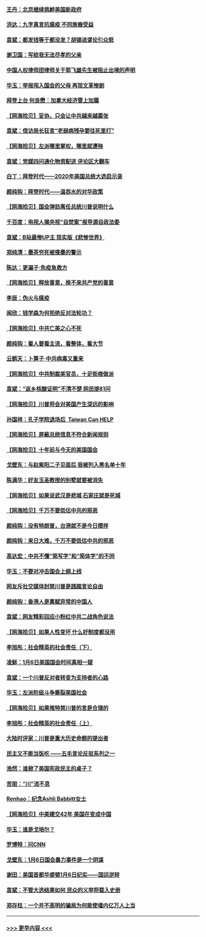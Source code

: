 #### [王丹：北京继续挑衅美国新政府](../pages/nsc993/n12722456.md?t=01311202) 
#### [洪达：九字真言抗瘟疫 不同族裔受益](../pages/nsc993/n12722448.md?t=01311202) 
#### [袁斌：都发钱等于都没发？胡锡进谬论引众怒](../pages/nsc993/n12722393.md?t=01311202) 
#### [谢卫国：写给我无法尽孝的父亲](../pages/nsc993/n12720325.md?t=01311202) 
#### [中国人权律师团律师关于郭飞雄先生被阻止出境的声明](../pages/nsc993/n12720203.md?t=01311202) 
#### [华玉：举报闯入国会的父母 再现文革惨剧](../pages/nsc993/n12719070.md?t=01311202) 
#### [拜登上台 何良懋：加拿大经济雪上加霜](../pages/nsc993/n12718943.md?t=01311202) 
#### [【网海拾贝】妥协，只会让中共越来越嚣张](../pages/nsc993/n12717392.md?t=01311202) 
#### [袁斌：信访局长狂言“老弱病残孕要往死里打”](../pages/nsc993/n12717343.md?t=01311202) 
#### [【网海拾贝】左派哪里掌权，哪里就遭殃](../pages/nsc993/n12715009.md?t=01311202) 
#### [袁斌：党媒四问通化物资配送 评论区大翻车](../pages/nsc993/n12714950.md?t=01311202) 
#### [白丁：拜登时代——2020年美国总统大选启示录](../pages/nsc993/n12714920.md?t=01311202) 
#### [颜纯钩：拜登时代——温吞水的对华政策](../pages/nsc993/n12713245.md?t=01311202) 
#### [【网海拾贝】国会弹劾离任总统川普说明什么](../pages/nsc993/n12712816.md?t=01311202) 
#### [千百度：电视人揭央视“自焚案”报导源自政法委](../pages/nsc993/n12709760.md?t=01311202) 
#### [袁斌：B站最惨UP主 现实版《悲惨世界》](../pages/nsc993/n12709686.md?t=01311202) 
#### [郑纯清：墨茶穷死被搽墨的警示](../pages/nsc993/n12709262.md?t=01311202) 
#### [陈达：更漏子·免疫急救方](../pages/nsc993/n12709244.md?t=01311202) 
#### [【网海拾贝】释放善意，换不来共产党的善意](../pages/nsc993/n12708361.md?t=01311202) 
#### [李辰：伪火与瘟疫](../pages/nsc993/n12707981.md?t=01311202) 
#### [闻欣：钱学森为何拒绝反对法轮功？](../pages/nsc993/n12707407.md?t=01311202) 
#### [【网海拾贝】中共亡美之心不死](../pages/nsc993/n12707621.md?t=01311202) 
#### [颜纯钩：看人要看主流，看整体，看大节](../pages/nsc993/n12707536.md?t=01311202) 
#### [云鹤天：卜算子‧中共病毒又重来](../pages/nsc993/n12707408.md?t=01311202) 
#### [【网海拾贝】中共制裁美官员，十足街痞做派](../pages/nsc993/n12705115.md?t=01311202) 
#### [袁斌：“返乡核酸证明”不清不楚 网民提81问](../pages/nsc993/n12704982.md?t=01311202) 
#### [【网海拾贝】川普将会对美国产生深远的影响](../pages/nsc993/n12703045.md?t=01311202) 
#### [孙国祥：孔子学院退场后  Taiwan Can HELP](../pages/nsc993/n12702430.md?t=01311202) 
#### [【网海拾贝】屏蔽总统信息不符合新闻规则](../pages/nsc993/n12699998.md?t=01311202) 
#### [【网海拾贝】十年前与今天的美国国会](../pages/nsc993/n12696993.md?t=01311202) 
#### [戈壁东：与赵紫阳二子见面后 我被列入黑名单十年](../pages/nsc993/n12696215.md?t=01311202) 
#### [陈满华：好友玉圣教授的别墅就要被消失](../pages/nsc993/n12695411.md?t=01311202) 
#### [【网海拾贝】如果说武汉是悲城 石家庄就是死城](../pages/nsc993/n12694589.md?t=01311202) 
#### [【网海拾贝】千万不要低估中共的邪恶](../pages/nsc993/n12692771.md?t=01311202) 
#### [颜纯钩：没有特朗普，台港就不是今日模样](../pages/nsc993/n12692678.md?t=01311202) 
#### [颜纯钩：来日大难，千万不要低估中共的邪恶](../pages/nsc993/n12692080.md?t=01311202) 
#### [高达宏：中共不懂“简写字”和“简体字”的不同](../pages/nsc993/n12692068.md?t=01311202) 
#### [华玉：不要对冲击国会上纲上线](../pages/nsc993/n12689948.md?t=01311202) 
#### [网友斥社交媒体封禁川普是践踏言论自由](../pages/nsc993/n12687482.md?t=01311202) 
#### [颜纯钩：香港人是禀赋异常的中国人](../pages/nsc993/n12685142.md?t=01311202) 
#### [袁斌：网友精彩回应小粉红中共二战角色说法](../pages/nsc993/n12684994.md?t=01311202) 
#### [【网海拾贝】如果人性变坏 什么好制度都没用](../pages/nsc993/n12683000.md?t=01311202) 
#### [李旭彤：社会精英的社会责任（下）](../pages/nsc993/n12680604.md?t=01311202) 
#### [凌稣：1月6日美国国会时间真相一窥](../pages/nsc993/n12682780.md?t=01311202) 
#### [袁斌：一个川普反对者转变为支持者的心路](../pages/nsc993/n12682700.md?t=01311202) 
#### [华玉：左派阶级斗争撕裂美国社会](../pages/nsc993/n12681226.md?t=01311202) 
#### [【网海拾贝】如果推特禁川普的言是合理的](../pages/nsc993/n12681232.md?t=01311202) 
#### [李旭彤：社会精英的社会责任（上）](../pages/nsc993/n12680501.md?t=01311202) 
#### [大陆时评家：川普是重大历史命题的提出者](../pages/nsc993/n12679904.md?t=01311202) 
#### [民主又不能当饭吃 ——五毛言论反驳系列之一](../pages/nsc993/n12679877.md?t=01311202) 
#### [浩然：谁掀了美国宪政民主的桌子？](../pages/nsc993/n12679850.md?t=01311202) 
#### [苦胆：“川”流不息](../pages/nsc993/n12678388.md?t=01311202) 
#### [Renhao：纪念Ashli Babbitt女士](../pages/nsc993/n12678359.md?t=01311202) 
#### [【网海拾贝】中美建交42年 美国在变成中国](../pages/nsc993/n12678324.md?t=01311202) 
#### [华玉：谁是戈培尔？](../pages/nsc993/n12677515.md?t=01311202) 
#### [罗博特：问CNN](../pages/nsc993/n12677172.md?t=01311202) 
#### [戈壁东：1月6日国会暴力事件是一个阴谋](../pages/nsc993/n12674639.md?t=01311202) 
#### [谢田：美国首都华盛顿1月6日纪实——国运逆转](../pages/nsc993/n12673190.md?t=01311202) 
#### [袁斌：不管大选结果如何 民众的义举将载入史册](../pages/nsc993/n12672787.md?t=01311202) 
#### [郑存柱：一个并不高明的骗局为何能使墙内亿万人上当](../pages/nsc993/n12671449.md?t=01311202) 

----
#### [ >>> 更早内容 <<< ](../indexes/nsc993-earlier.md)
